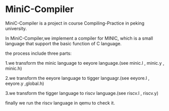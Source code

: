 # MiniC-Compiler

MiniC-Compiler is a project in course Compiling-Practice in peking university.

In MiniC-Compiler,we implement a compiler for MINIC, which is a small language that support the basic function of C language.

the process include three parts:

1.we transform the minic language to eeyore language.(see minic.l , minic.y , minic.h)

2.we transform the eeyore language to tigger languagr.(see eeyore.l , eeyore.y ,global.h)

3.we transform the tigger language to riscv language.(see riscv.l , riscv.y)

finally we run the riscv language in qemu to check it.


